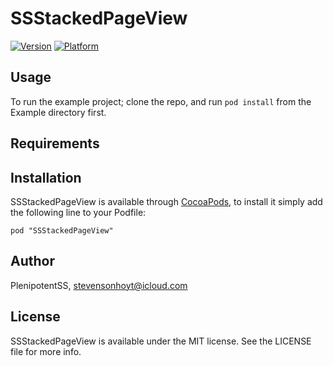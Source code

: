 # SSStackedPageView

[![Version](http://cocoapod-badges.herokuapp.com/v/SSStackedPageView/badge.png)](http://cocoadocs.org/docsets/SSStackedPageView)
[![Platform](http://cocoapod-badges.herokuapp.com/p/SSStackedPageView/badge.png)](http://cocoadocs.org/docsets/SSStackedPageView)

## Usage

To run the example project; clone the repo, and run `pod install` from the Example directory first.

## Requirements

## Installation

SSStackedPageView is available through [CocoaPods](http://cocoapods.org), to install
it simply add the following line to your Podfile:

    pod "SSStackedPageView"

## Author

PlenipotentSS, stevensonhoyt@icloud.com

## License

SSStackedPageView is available under the MIT license. See the LICENSE file for more info.

